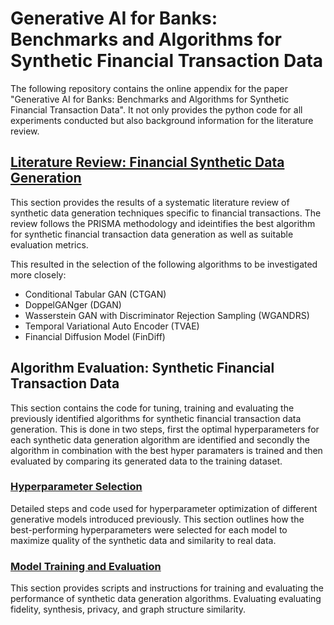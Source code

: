 # Generative AI for Banks: Benchmarks and Algorithms for Synthetic Financial Transaction Data

The following repository contains the online appendix for the paper "Generative AI for Banks: Benchmarks and Algorithms for Synthetic Financial Transaction Data". It not only provides the python code for all experiments conducted but also background information for the literature review.

## [Literature Review: Financial Synthetic Data Generation](literatureReview/README.MD)
This section provides the results of a systematic literature review of synthetic data generation techniques specific to financial transactions. The review follows the PRISMA methodology and ideintifies the best algorithm for synthetic financial transaction data generation as well as suitable evaluation metrics.

This resulted in the selection of the following algorithms to be investigated more closely:
- Conditional Tabular GAN (CTGAN)
- DoppelGANger (DGAN)
- Wasserstein GAN with Discriminator Rejection Sampling (WGANDRS)
- Temporal Variational Auto Encoder (TVAE)
- Financial Diffusion Model (FinDiff)

## Algorithm Evaluation: Synthetic Financial Transaction Data

This section contains the code for tuning, training and evaluating the previously identified algorithms for synthetic financial transaction data generation. This is done in two steps, first the optimal hyperparameters for each synthetic data generation algorithm are identified and secondly the algorithm in combination with the best hyper paramaters is trained and then evaluated by comparing its generated data to the training dataset.
### [Hyperparameter Selection](parameterSearch/README.MD)
Detailed steps and code used for hyperparameter optimization of different generative models introduced previously. This section outlines how the best-performing hyperparameters were selected for each model to maximize quality of the synthetic data and similarity to real data.

### [Model Training and Evaluation](evaluation/README.MD)
This section provides scripts and instructions for training and evaluating the performance of synthetic data generation algorithms. Evaluating evaluating fidelity, synthesis, privacy, and graph structure similarity.
